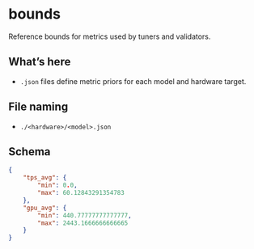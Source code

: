 # bounds

Reference bounds for metrics used by tuners and validators.

## What’s here
- `.json` files define metric priors for each model and hardware target.

## File naming
- `./<hardware>/<model>.json`

## Schema
```json
{
    "tps_avg": {
        "min": 0.0,
        "max": 60.12843291354783
    },
    "gpu_avg": {
        "min": 440.77777777777777,
        "max": 2443.1666666666665
    }
}
```